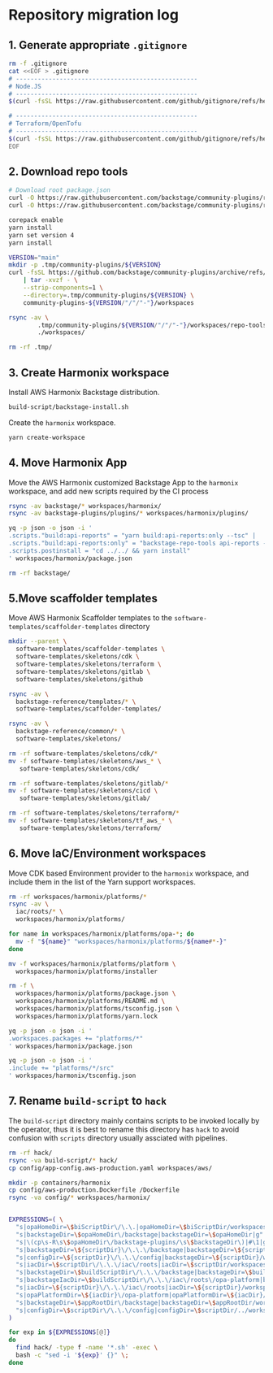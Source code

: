 # Repository migration log

## 1. Generate appropriate `.gitignore`

```bash
rm -f .gitignore
cat <<EOF > .gitignore
# --------------------------------------------------
# Node.JS
# --------------------------------------------------
$(curl -fsSL https://raw.githubusercontent.com/github/gitignore/refs/heads/main/Node.gitignore)

# --------------------------------------------------
# Terraform/OpenTofu
# --------------------------------------------------
$(curl -fsSL https://raw.githubusercontent.com/github/gitignore/refs/heads/main/Terraform.gitignore)
EOF
```

## 2. Download repo tools

```bash
# Download root package.json
curl -O https://raw.githubusercontent.com/backstage/community-plugins/refs/heads/main/package.json
curl -O https://raw.githubusercontent.com/backstage/community-plugins/refs/heads/main/yarn.lock

corepack enable
yarn install
yarn set version 4
yarn install

VERSION="main"
mkdir -p .tmp/community-plugins/${VERSION}
curl -fsSL https://github.com/backstage/community-plugins/archive/refs/heads/${VERSION}.tar.gz \
    | tar -xvzf - \
    --strip-components=1 \
    --directory=.tmp/community-plugins/${VERSION} \
    community-plugins-${VERSION/"/"/"-"}/workspaces

rsync -av \
        .tmp/community-plugins/${VERSION/"/"/"-"}/workspaces/repo-tools \
        ./workspaces/

rm -rf .tmp/
```

## 3. Create Harmonix workspace

Install AWS Harmonix Backstage distribution.

```bash
build-script/backstage-install.sh
```

Create the `harmonix` workspace.

```bash
yarn create-workspace
```
## 4. Move Harmonix App

Move the AWS Harmonix customized Backstage App to the `harmonix` workspace, and add new scripts required by the CI process

```bash
rsync -av backstage/* workspaces/harmonix/
rsync -av backstage-plugins/plugins/* workspaces/harmonix/plugins/

yq -p json -o json -i '
.scripts."build:api-reports" = "yarn build:api-reports:only --tsc" |
.scripts."build:api-reports:only" = "backstage-repo-tools api-reports -o ae-wrong-input-file-type,ae-undocumented --validate-release-tags" |
.scripts.postinstall = "cd ../../ && yarn install"
' workspaces/harmonix/package.json

rm -rf backstage/
```

## 5.Move scaffolder templates

Move AWS Harmonix Scaffolder templates to the `software-templates/scaffolder-templates` directory

```bash
mkdir --parent \
  software-templates/scaffolder-templates \
  software-templates/skeletons/cdk \
  software-templates/skeletons/terraform \
  software-templates/skeletons/gitlab \
  software-templates/skeletons/github

rsync -av \
  backstage-reference/templates/* \
  software-templates/scaffolder-templates/

rsync -av \
  backstage-reference/common/* \
  software-templates/skeletons/

rm -rf software-templates/skeletons/cdk/*
mv -f software-templates/skeletons/aws_* \
   software-templates/skeletons/cdk/

rm -rf software-templates/skeletons/gitlab/*
mv -f software-templates/skeletons/cicd \
   software-templates/skeletons/gitlab/

rm -rf software-templates/skeletons/terraform/*
mv -f software-templates/skeletons/tf_aws_* \
   software-templates/skeletons/terraform/
```

## 6. Move IaC/Environment workspaces

Move CDK based Environment provider to the `harmonix` workspace, and include them in the list of the Yarn support workspaces.

```bash
rm -rf workspaces/harmonix/platforms/*
rsync -av \
  iac/roots/* \
  workspaces/harmonix/platforms/

for name in workspaces/harmonix/platforms/opa-*; do
  mv -f "${name}" "workspaces/harmonix/platforms/${name#*-}"
done

mv -f workspaces/harmonix/platforms/platform \
  workspaces/harmonix/platforms/installer

rm -f \
  workspaces/harmonix/platforms/package.json \
  workspaces/harmonix/platforms/README.md \
  workspaces/harmonix/platforms/tsconfig.json \
  workspaces/harmonix/platforms/yarn.lock

yq -p json -o json -i '
.workspaces.packages += "platforms/*"
' workspaces/harmonix/package.json

yq -p json -o json -i '
.include += "platforms/*/src"
' workspaces/harmonix/tsconfig.json
```

## 7. Rename `build-script` to `hack`

The `build-script` directory mainly contains scripts to be invoked locally by the operator, thus it is best to rename this directory has `hack` to avoid confusion with `scripts` directory usually assciated with pipelines.

```bash
rm -rf hack/
rsync -va build-script/* hack/
cp config/app-config.aws-production.yaml workspaces/aws/

mkdir -p containers/harmonix
cp config/aws-production.Dockerfile /Dockerfile
rsync -va config/* workspaces/harmonix/


EXPRESSIONS=( \
  "s|opaHomeDir=\$biScriptDir\/\.\.|opaHomeDir=\$biScriptDir/workspaces/harmonix|g" \
  "s|backstageDir=\$opaHomeDir\/backstage|backstageDir=\$opaHomeDir|g" \
  "s|\(cp\s-R\s\$opaHomeDir\/backstage-plugins/\s\$backstageDir\)|#\1|g" \
  "s|backstageDir=\${scriptDir}\/\.\.\/backstage|backstageDir=\${scriptDir}/workspaces/harmonix|g" \
  "s|configDir=\${scriptDir}\/\.\.\/config|backstageDir=\${scriptDir}/workspaces/harmonix|g" \
  "s|iacDir=\$scriptDir\/\.\.\/iac\/roots|iacDir=\$scriptDir/workspaces/aws/platforms|g" \
  "s|backstageDir=\$buildScriptDir\/\.\.\/backstage|backstageDir=\$buildScriptDir/workspaces/aws|g" \
  "s|backstageIacDir=\$buildScriptDir\/\.\.\/iac\/roots\/opa-platform|backstageIacDir=\$buildScriptDir/workspaces/aws/platforms/installer|g" \
  "s|iacDir=\${scriptDir}\/\.\.\/iac\/roots|iacDir=\${scriptDir}/workspaces/aws/platforms|g" \
  "s|opaPlatformDir=\${iacDir}\/opa-platform|opaPlatformDir=\${iacDir}/installer|g" \
  "s|backstageDir=\$appRootDir\/backstage|backstageDir=\$appRootDir/workspace/aws|g" \
  "s|configDir=\$scriptDir\/\.\.\/config|configDir=\$scriptDir/../workspaces/aws|g" \
)

for exp in ${EXPRESSIONS[@]}
do
  find hack/ -type f -name '*.sh' -exec \
  bash -c "sed -i '${exp}' {}" \;
done
```
